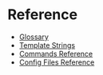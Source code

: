 # Reference

* [Glossary](./glossary.md)
* [Template Strings](./template-strings.md)
* [Commands Reference](./commands.md)
* [Config Files Reference](./config.md)

